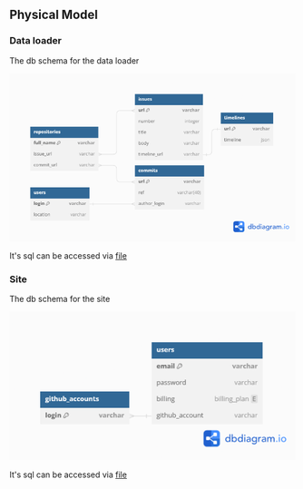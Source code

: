 ## Physical Model

### Data loader
The db schema for the data loader

![db_handler](db_artifacts/handler.png)

It's sql can be accessed via [file](db_artifacts/handler.sql)

### Site
The db schema for the site

![db_site](db_artifacts/web.png)

It's sql can be accessed via [file](db_artifacts/web.sql)